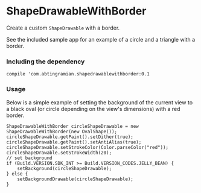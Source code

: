 # ShapeDrawableWithBorder

Create a custom `ShapeDrawable` with a border.

See the included sample app for an example of a circle and a triangle with a border.

### Including the dependency

`compile 'com.abtingramian.shapedrawablewithborder:0.1`

### Usage

Below is a simple example of setting the background of the current view to a black oval (or circle depending on the view's dimensions) with a red border.

```
ShapeDrawableWithBorder circleShapeDrawable = new ShapeDrawableWithBorder(new OvalShape());
circleShapeDrawable.getPaint().setDither(true);
circleShapeDrawable.getPaint().setAntiAlias(true);
circleShapeDrawable.setStrokeColor(Color.parseColor("red"));
circleShapeDrawable.setStrokeWidth(20);
// set background
if (Build.VERSION.SDK_INT >= Build.VERSION_CODES.JELLY_BEAN) {
    setBackground(circleShapeDrawable);
} else {
    setBackgroundDrawable(circleShapeDrawable);
}
```

